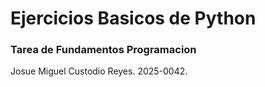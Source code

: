 # Ejercicios Basicos de Python
### Tarea de Fundamentos Programacion

Josue Miguel Custodio Reyes. 2025-0042.

